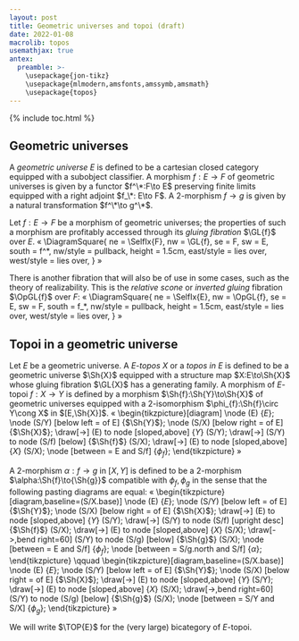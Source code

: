 ```yaml
---
layout: post
title: Geometric universes and topoi (draft)
date: 2022-01-08
macrolib: topos
usemathjax: true
antex:
  preamble: >-
    \usepackage{jon-tikz}
    \usepackage{mlmodern,amsfonts,amssymb,amsmath}
    \usepackage{topos}
---
```


{% include toc.html %}


## Geometric universes

A *geometric universe* $E$ is defined to be a cartesian closed category
equipped with a subobject classifier. A morphism $f : E \to F$ of geometric
universes is given by a functor $f^\*:F\to E$ preserving finite limits equipped
with a right adjoint $f_\*: E\to F$.  A 2-morphism $f\to g$ is given by a
natural transformation $f^\*\to g^\*$.

Let $f : E \to F$ be a morphism of geometric universes; the properties of such
a morphism are profitably accessed through its *gluing fibration* $\GL{f}$ over $E$.
«
  \DiagramSquare{
    ne = \SelfIx{F},
    nw = \GL{f},
    se = F,
    sw = E,
    south = f^*,
    nw/style = pullback,
    height = 1.5cm,
    east/style = lies over,
    west/style = lies over,
  }
»

There is another fibration that will also be of use in some cases, such as
the theory of realizability. This is the *relative scone* or *inverted
gluing* fibration $\OpGL{f}$ over $F$:
«
  \DiagramSquare{
    ne = \SelfIx{E},
    nw = \OpGL{f},
    se = E,
    sw = F,
    south = f_*,
    nw/style = pullback,
    height = 1.5cm,
    east/style = lies over,
    west/style = lies over,
  }
»


## Topoi in a geometric universe

Let $E$ be a geometric universe. A $E$-*topos* $X$ or a *topos in
$E$* is defined to be a geometric universe $\Sh{X}$ equipped with a structure
map $X:E\to\Sh{X}$ whose gluing fibration $\GL{X}$ has a
generating family. A morphism of $E$-topoi $f:{X}\to{Y}$ is defined by a
morphism $\Sh{f}:\Sh{Y}\to\Sh{X}$ of geometric universes equipped with
a 2-isomorphism $\phi_{f}:\Sh{f}\circ Y\cong X$ in $[E,\Sh{X}]$.
«
    \begin{tikzpicture}[diagram]
      \node (E) {$E$};
      \node (S/Y) [below left = of E] {$\Sh{Y}$};
      \node (S/X) [below right = of E] {$\Sh{X}$};
      \draw[->] (E) to node [sloped,above] {$Y$} (S/Y);
      \draw[->] (S/Y) to node (S/f) [below] {$\Sh{f}$} (S/X);
      \draw[->] (E) to node [sloped,above] {$X$} (S/X);
      \node [between = E and S/f] {$\phi_{f}$};
    \end{tikzpicture}
»

A 2-morphism $\alpha:{f}\to{g}$ in $[X,Y]$ is defined to be a
2-morphism $\alpha:\Sh{f}\to{\Sh{g}}$ compatible with $\phi_{f},\phi_{g}$
in the sense that the following pasting diagrams are equal:
«
  \begin{tikzpicture}[diagram,baseline=(S/X.base)]
    \node (E) {$E$};
    \node (S/Y) [below left = of E] {$\Sh{Y}$};
    \node (S/X) [below right = of E] {$\Sh{X}$};
    \draw[->] (E) to node [sloped,above] {$Y$} (S/Y);
    \draw[->] (S/Y) to node (S/f) [upright desc] {$\Sh{f}$} (S/X);
    \draw[->] (E) to node [sloped,above] {$X$} (S/X);
    \draw[->,bend right=60] (S/Y) to node (S/g) [below] {$\Sh{g}$} (S/X);
    \node [between = E and S/f] {$\phi_{f}$};
    \node [between = S/g.north and S/f] {$\alpha$};
  \end{tikzpicture}
  \qquad
  \begin{tikzpicture}[diagram,baseline=(S/X.base)]
    \node (E) {$E$};
    \node (S/Y) [below left = of E] {$\Sh{Y}$};
    \node (S/X) [below right = of E] {$\Sh{X}$};
    \draw[->] (E) to node [sloped,above] {$Y$} (S/Y);
    \draw[->] (E) to node [sloped,above] {$X$} (S/X);
    \draw[->,bend right=60] (S/Y) to node (S/g) [below] {$\Sh{g}$} (S/X);
    \node [between = S/Y and S/X] {$\phi_g$};
  \end{tikzpicture}
»

We will write $\TOP{E}$ for the (very large) bicategory of $E$-topoi.
